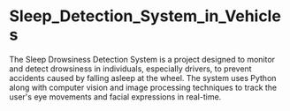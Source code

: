 # Sleep_Detection_System_in_Vehicles
The Sleep Drowsiness Detection System is a project designed to monitor and detect drowsiness in individuals, especially drivers, to prevent accidents caused by falling asleep at the wheel. The system uses Python along with computer vision and image processing techniques to track the user's eye movements and facial expressions in real-time.
